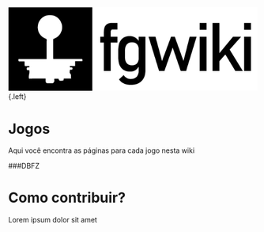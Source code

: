 ![Logo](/uploads/fgwiki/logo.png "Logo"){.left}<!-- TITLE: Bem Vindo à fgwiki -->
<!-- SUBTITLE: Uma wiki dedicada a jogos de luta -->

# Jogos
Aqui você encontra as páginas para cada jogo nesta wiki

###DBFZ

# Como contribuir?
Lorem ipsum dolor sit amet